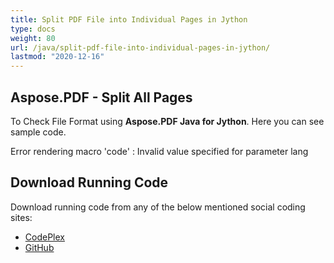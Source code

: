 ```yaml
---
title: Split PDF File into Individual Pages in Jython
type: docs
weight: 80
url: /java/split-pdf-file-into-individual-pages-in-jython/
lastmod: "2020-12-16"
---
```


## **Aspose.PDF - Split All Pages**
To Check File Format using **Aspose.PDF Java for Jython**. Here you can see sample code.

Error rendering macro 'code' : Invalid value specified for parameter lang
## **Download Running Code**
Download running code from any of the below mentioned social coding sites:

- [CodePlex](https://asposepdfjavajython.codeplex.com/releases)
- [GitHub](https://github.com/aspose-pdf/Aspose.PDF-for-Java/releases)
